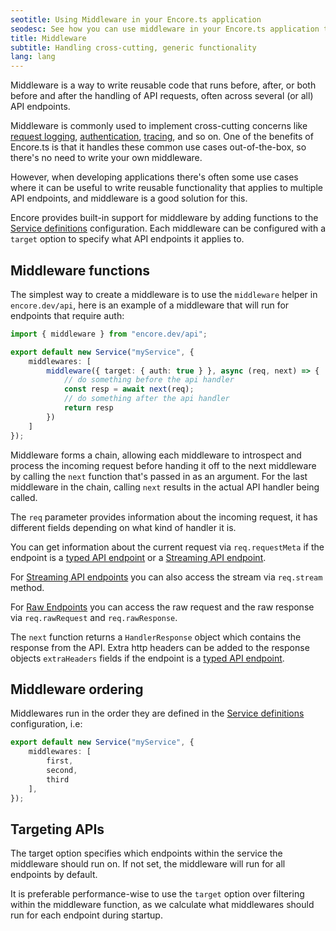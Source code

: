 ```yaml
---
seotitle: Using Middleware in your Encore.ts application
seodesc: See how you can use middleware in your Encore.ts application to handle cross-cutting generic functionality, like request logging, auth, or tracing.
title: Middleware
subtitle: Handling cross-cutting, generic functionality
lang: lang
---
```


Middleware is a way to write reusable code that runs before, after, or both before and after
the handling of API requests, often across several (or all) API endpoints.

Middleware is commonly used to implement cross-cutting concerns like
[request logging](/docs/ts/observability/logging),
[authentication](/docs/ts/develop/auth),
[tracing](/docs/ts/observability/tracing),
and so on. One of the benefits of Encore.ts is that
it handles these common use cases out-of-the-box, so there's no
need to write your own middleware.

However, when developing applications there's often some use cases where it can be useful to write
reusable functionality that applies to multiple API endpoints, and middleware
is a good solution for this.

Encore provides built-in support for middleware by adding functions to the 
[Service definitions](/docs/ts/primitives/services) configuration.
Each middleware can be configured with a `target` option to specify what
API endpoints it applies to.

## Middleware functions

The simplest way to create a middleware is to use the `middleware` helper in `encore.dev/api`,
here is an example of a middleware that will run for endpoints that require auth:

```ts
import { middleware } from "encore.dev/api";

export default new Service("myService", {
    middlewares: [
        middleware({ target: { auth: true } }, async (req, next) => {
            // do something before the api handler
            const resp = await next(req);
            // do something after the api handler
            return resp
        })
    ]
});

```

Middleware forms a chain, allowing each middleware to introspect and process
the incoming request before handing it off to the next middleware by calling the
`next` function that's passed in as an argument. For the last middleware in the
chain, calling `next` results in the actual API handler being called.

The `req` parameter provides information about the incoming request, it has different fields
depending on what kind of handler it is.

You can get information about the current request via `req.requestMeta` if the endpoint is a
[typed API endpoint](/docs/ts/primitives/defining-apis) or a
[Streaming API endpoint](/docs/ts/primitives/streaming-apis).

For [Streaming API endpoints](/docs/ts/primitives/streaming-apis) you can also access the stream
via `req.stream` method.

For [Raw Endpoints](/docs/ts/primitives/raw-endpoints) you can access the raw request and the
raw response via `req.rawRequest` and `req.rawResponse`.

The `next` function returns a `HandlerResponse` object which contains the response from the API.
Extra http headers can be added to the response objects `extraHeaders` fields if the endpoint is
a [typed API endpoint](/docs/ts/primitives/defining-apis).

## Middleware ordering

Middlewares run in the order they are defined in the [Service definitions](/docs/ts/primitives/services)
configuration, i.e:

```ts
export default new Service("myService", {
    middlewares: [
        first,
        second,
        third
    ],
});

```

## Targeting APIs

The target option specifies which endpoints within the service the middleware should run on. If not set, the middleware will run for all endpoints by default.

It is preferable performance-wise to use the `target` option over filtering within the middleware function,
as we calculate what middlewares should run for each endpoint during startup.

